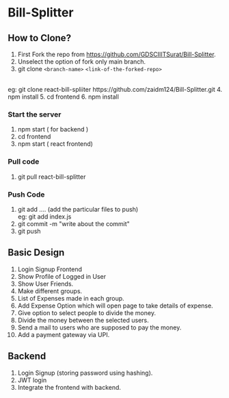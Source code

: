 # Bill-Splitter

## How to Clone?
1. First Fork the repo from https://github.com/GDSCIIITSurat/Bill-Splitter.
2. Unselect the option of fork only main branch.
3. git clone `<branch-name>` `<link-of-the-forked-repo>`
<br>
eg: git clone react-bill-spliiter https://github.com/zaidm124/Bill-Splitter.git
4. npm install
5. cd frontend
6. npm install

### Start the server
1. npm start ( for backend )
2. cd frontend
3. npm start ( react frontend)

### Pull code
1. git pull react-bill-splitter

### Push Code
1. git add .... (add the particular files to push) <br>
eg: git add index.js 
2. git commit -m "write about the commit" 
3. git push

## Basic Design
1. Login Signup Frontend
2. Show Profile of Logged in User
3. Show User Friends.
4. Make different groups.
5. List of Expenses made in each group.
6. Add Expense Option which will open page to take details of expense.
7. Give option to select people to divide the money.
8. Divide the money between the selected users.
9. Send a mail to users who are supposed to pay the money.
10. Add a payment gateway via UPI.


## Backend 
1. Login Signup (storing password using hashing).
2. JWT login
3. Integrate the frontend with backend.


